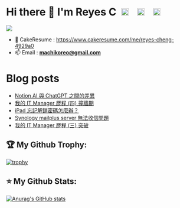 # Hi there 👋 I'm Reyes C &nbsp;<a href="https://medium.com/@reyes92"><img height="20" width="20" src="https://cdn.simpleicons.org/Medium" /></a>&nbsp;&nbsp;<a href="https://www.instagram.com/whenslife/" style="margin-left: 10px"><img height="20" width="20" src="https://cdn.simpleicons.org/Instagram" /></a>&nbsp;&nbsp;<a href="https://www.linkedin.com/in/reyes-cheng-74baa79a/" style="margin-left: 10px"><img height="20" width="20" src="https://cdn.simpleicons.org/LinkedIn" /></a>

<div style="display: flex; justify-content: start; ">
  <img src="https://komarev.com/ghpvc/?username=machiko&style=for-the-badge">
</div>

<!-- - 💻 [My Website](https://machiko.github.io/) -->

- 📓 CakeResume : https://www.cakeresume.com/me/reyes-cheng-4929a0
- 📫 Email : **machikoreo@gmail.com**

# Blog posts
<!-- BLOG-POST-LIST:START -->
- [Notion AI 與 ChatGPT 之間的差異](https://medium.com/i-%E7%99%BC%E5%AE%A2/notion-ai-%E8%88%87-chatgpt-%E4%B9%8B%E9%96%93%E7%9A%84%E5%B7%AE%E7%95%B0-57bd35ea2db6?source=rss-f7e358f8b3be------2)
- [我的 IT Manager 歷程 &lpar;四&rpar; 撞牆期](https://medium.com/i-%E7%99%BC%E5%AE%A2/%E6%88%91%E7%9A%84-it-manager-%E6%AD%B7%E7%A8%8B-%E5%9B%9B-%E6%92%9E%E7%89%86%E6%9C%9F-331c3abfa57e?source=rss-f7e358f8b3be------2)
- [iPad 忘記解鎖密碼怎麼辦？](https://medium.com/i-%E7%99%BC%E5%AE%A2/ipad-%E5%BF%98%E8%A8%98%E8%A7%A3%E9%8E%96%E5%AF%86%E7%A2%BC%E6%80%8E%E9%BA%BC%E8%BE%A6-a4af6e0ca252?source=rss-f7e358f8b3be------2)
- [Synology mailplus server 無法收信問題](https://medium.com/i-%E7%99%BC%E5%AE%A2/synology-mailplus-server-%E7%84%A1%E6%B3%95%E6%94%B6%E4%BF%A1%E5%95%8F%E9%A1%8C-9ab9769fd823?source=rss-f7e358f8b3be------2)
- [我的 IT Manager 歷程 &lpar;三&rpar; 突破](https://medium.com/i-%E7%99%BC%E5%AE%A2/%E6%88%91%E7%9A%84-manager-%E6%AD%B7%E7%A8%8B-%E4%B8%89-%E7%AA%81%E7%A0%B4-4797267f5127?source=rss-f7e358f8b3be------2)
<!-- BLOG-POST-LIST:END -->

## 🏆 My Github Trophy:
[![trophy](https://github-profile-trophy.vercel.app/?username=machiko&theme=onedark&title=MultiLanguage,LongTimeUser,Repositories,Stars,Followers,commits)](https://github-profile-trophy.vercel.app/?username=machiko&theme=onedark)

## ⭐️ My Github Stats:
[![Anurag's GitHub stats](https://github-readme-stats.vercel.app/api?username=machiko&theme=onedark)](https://github.com/anuraghazra/github-readme-stats)

<!--
**machiko/machiko** is a ✨ _special_ ✨ repository because its `README.md` (this file) appears on your GitHub profile.

Here are some ideas to get you started:

- 🔭 I’m currently working on ...
- 🌱 I’m currently learning ...
- 👯 I’m looking to collaborate on ...
- 🤔 I’m looking for help with ...
- 💬 Ask me about ...
- 📫 How to reach me: ...
- 😄 Pronouns: ...
- ⚡ Fun fact: ...
-->
